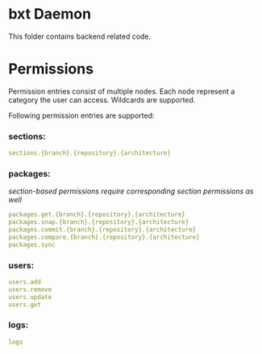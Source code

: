 # bxt Daemon

This folder contains backend related code.

# Permissions

Permission entries consist of multiple nodes. Each node represent a category the user can access. Wildcards are supported.

Following permission entries are supported:

### sections:

```yaml
sections.{branch}.{repository}.{architecture}
```

### packages:

_section-based permissions require corresponding section permissions as well_

```yaml
packages.get.{branch}.{repository}.{architecture}
packages.snap.{branch}.{repository}.{architecture}
packages.commit.{branch}.{repository}.{architecture}
packages.compare.{branch}.{repository}.{architecture}
packages.sync
```

### users:

```yaml
users.add
users.remove
users.update
users.get
```

### logs:

```yaml
logs
```
